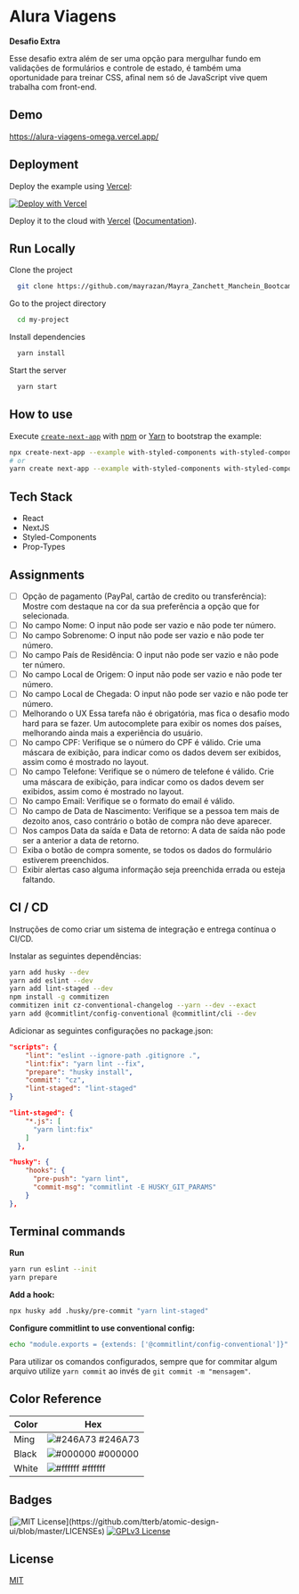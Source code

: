 # Alura Viagens

**Desafio Extra**

Esse desafio extra além de ser uma opção para mergulhar fundo em validações de formulários e controle de estado, é também uma oportunidade para treinar CSS, afinal nem só de JavaScript vive quem trabalha com front-end.

## Demo

https://alura-viagens-omega.vercel.app/

## Deployment

Deploy the example using [Vercel](https://vercel.com?utm_source=github&utm_medium=readme&utm_campaign=next-example):

[![Deploy with Vercel](https://vercel.com/button)](https://vercel.com/new/git/external?repository-url=https://github.com/vercel/next.js/tree/canary/examples/with-styled-components&project-name=with-styled-components&repository-name=with-styled-components)

Deploy it to the cloud with [Vercel](https://vercel.com/new?utm_source=github&utm_medium=readme&utm_campaign=next-example) ([Documentation](https://nextjs.org/docs/deployment)).

## Run Locally

Clone the project

```bash
  git clone https://github.com/mayrazan/Mayra_Zanchett_Manchein_BootcampFrontendAlura_Extra.git
```

Go to the project directory

```bash
  cd my-project
```

Install dependencies

```bash
  yarn install
```

Start the server

```bash
  yarn start
```

## How to use

Execute [`create-next-app`](https://github.com/vercel/next.js/tree/canary/packages/create-next-app) with [npm](https://docs.npmjs.com/cli/init) or [Yarn](https://yarnpkg.com/lang/en/docs/cli/create/) to bootstrap the example:

```bash
npx create-next-app --example with-styled-components with-styled-components-app
# or
yarn create next-app --example with-styled-components with-styled-components-app
```

## Tech Stack

- React
- NextJS
- Styled-Components
- Prop-Types

## Assignments

- [ ] Opção de pagamento (PayPal, cartão de credito ou transferência):
      Mostre com destaque na cor da sua preferência a opção que for selecionada.
- [ ] No campo Nome:
      O input não pode ser vazio e não pode ter número.
- [ ] No campo Sobrenome:
      O input não pode ser vazio e não pode ter número.
- [ ] No campo País de Residência:
      O input não pode ser vazio e não pode ter número.
- [ ] No campo Local de Origem:
      O input não pode ser vazio e não pode ter número.
- [ ] No campo Local de Chegada:
      O input não pode ser vazio e não pode ter número.
- [ ] Melhorando o UX
      Essa tarefa não é obrigatória, mas fica o desafio modo hard para se fazer. Um autocomplete para exibir os nomes dos países, melhorando ainda mais a experiência do usuário.
- [ ] No campo CPF:
      Verifique se o número do CPF é válido.
      Crie uma máscara de exibição, para indicar como os dados devem ser exibidos, assim como é mostrado no layout.
- [ ] No campo Telefone:
      Verifique se o número de telefone é válido.
      Crie uma máscara de exibição, para indicar como os dados devem ser exibidos, assim como é mostrado no layout.
- [ ] No campo Email:
      Verifique se o formato do email é válido.
- [ ] No campo de Data de Nascimento:
      Verifique se a pessoa tem mais de dezoito anos, caso contrário o botão de compra não deve aparecer.
- [ ] Nos campos Data da saída e Data de retorno:
      A data de saída não pode ser a anterior a data de retorno.
- [ ] Exiba o botão de compra somente, se todos os dados do formulário estiverem preenchidos.
- [ ] Exibir alertas caso alguma informação seja preenchida errada ou esteja faltando.

## CI / CD

Instruções de como criar um sistema de integração e entrega contínua o CI/CD.

Instalar as seguintes dependências:

```bash
yarn add husky --dev
yarn add eslint --dev
yarn add lint-staged --dev
npm install -g commitizen
commitizen init cz-conventional-changelog --yarn --dev --exact
yarn add @commitlint/config-conventional @commitlint/cli --dev
```

Adicionar as seguintes configurações no package.json:

```json
"scripts": {
    "lint": "eslint --ignore-path .gitignore .",
    "lint:fix": "yarn lint --fix",
    "prepare": "husky install",
    "commit": "cz",
    "lint-staged": "lint-staged"
}

"lint-staged": {
    "*.js": [
      "yarn lint:fix"
    ]
  },

"husky": {
    "hooks": {
      "pre-push": "yarn lint",
      "commit-msg": "commitlint -E HUSKY_GIT_PARAMS"
    }
},
```

## Terminal commands

**Run**

```bash
yarn run eslint --init
yarn prepare
```

**Add a hook:**

```bash
npx husky add .husky/pre-commit "yarn lint-staged"
```

**Configure commitlint to use conventional config:**

```bash
echo "module.exports = {extends: ['@commitlint/config-conventional']}" > commitlint.config.js
```

Para utilizar os comandos configurados, sempre que for commitar algum arquivo utilize `yarn commit` ao invés de `git commit -m "mensagem"`.

## Color Reference

| Color | Hex                                                              |
| ----- | ---------------------------------------------------------------- |
| Ming  | ![#246A73](https://via.placeholder.com/10/246A73?text=+) #246A73 |
| Black | ![#000000](https://via.placeholder.com/10/000000?text=+) #000000 |
| White | ![#ffffff](https://via.placeholder.com/10/ffffff?text=+) #ffffff |

## Badges

[![MIT License](https://img.shields.io/apm/l/atomic-design-ui.svg?)](https://github.com/tterb/atomic-design-ui/blob/master/LICENSEs)
[![GPLv3 License](https://img.shields.io/badge/License-GPL%20v3-yellow.svg)](https://opensource.org/licenses/)

## License

[MIT](https://choosealicense.com/licenses/mit/)
